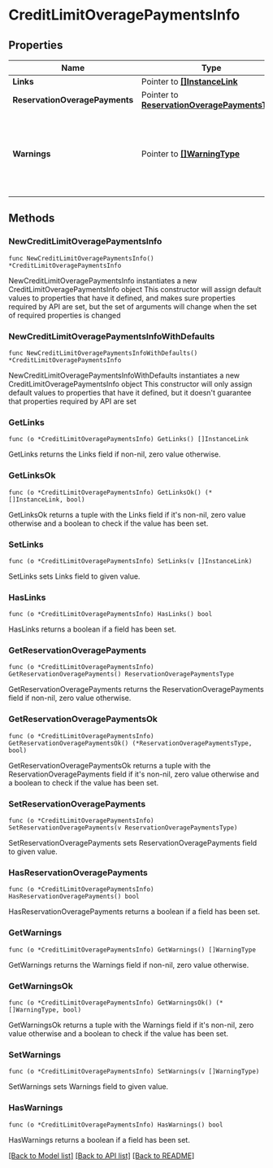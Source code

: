 # CreditLimitOveragePaymentsInfo

## Properties

Name | Type | Description | Notes
------------ | ------------- | ------------- | -------------
**Links** | Pointer to [**[]InstanceLink**](InstanceLink.md) |  | [optional] 
**ReservationOveragePayments** | Pointer to [**ReservationOveragePaymentsType**](ReservationOveragePaymentsType.md) |  | [optional] 
**Warnings** | Pointer to [**[]WarningType**](WarningType.md) | Used in conjunction with the Success element to define a business error. | [optional] 

## Methods

### NewCreditLimitOveragePaymentsInfo

`func NewCreditLimitOveragePaymentsInfo() *CreditLimitOveragePaymentsInfo`

NewCreditLimitOveragePaymentsInfo instantiates a new CreditLimitOveragePaymentsInfo object
This constructor will assign default values to properties that have it defined,
and makes sure properties required by API are set, but the set of arguments
will change when the set of required properties is changed

### NewCreditLimitOveragePaymentsInfoWithDefaults

`func NewCreditLimitOveragePaymentsInfoWithDefaults() *CreditLimitOveragePaymentsInfo`

NewCreditLimitOveragePaymentsInfoWithDefaults instantiates a new CreditLimitOveragePaymentsInfo object
This constructor will only assign default values to properties that have it defined,
but it doesn't guarantee that properties required by API are set

### GetLinks

`func (o *CreditLimitOveragePaymentsInfo) GetLinks() []InstanceLink`

GetLinks returns the Links field if non-nil, zero value otherwise.

### GetLinksOk

`func (o *CreditLimitOveragePaymentsInfo) GetLinksOk() (*[]InstanceLink, bool)`

GetLinksOk returns a tuple with the Links field if it's non-nil, zero value otherwise
and a boolean to check if the value has been set.

### SetLinks

`func (o *CreditLimitOveragePaymentsInfo) SetLinks(v []InstanceLink)`

SetLinks sets Links field to given value.

### HasLinks

`func (o *CreditLimitOveragePaymentsInfo) HasLinks() bool`

HasLinks returns a boolean if a field has been set.

### GetReservationOveragePayments

`func (o *CreditLimitOveragePaymentsInfo) GetReservationOveragePayments() ReservationOveragePaymentsType`

GetReservationOveragePayments returns the ReservationOveragePayments field if non-nil, zero value otherwise.

### GetReservationOveragePaymentsOk

`func (o *CreditLimitOveragePaymentsInfo) GetReservationOveragePaymentsOk() (*ReservationOveragePaymentsType, bool)`

GetReservationOveragePaymentsOk returns a tuple with the ReservationOveragePayments field if it's non-nil, zero value otherwise
and a boolean to check if the value has been set.

### SetReservationOveragePayments

`func (o *CreditLimitOveragePaymentsInfo) SetReservationOveragePayments(v ReservationOveragePaymentsType)`

SetReservationOveragePayments sets ReservationOveragePayments field to given value.

### HasReservationOveragePayments

`func (o *CreditLimitOveragePaymentsInfo) HasReservationOveragePayments() bool`

HasReservationOveragePayments returns a boolean if a field has been set.

### GetWarnings

`func (o *CreditLimitOveragePaymentsInfo) GetWarnings() []WarningType`

GetWarnings returns the Warnings field if non-nil, zero value otherwise.

### GetWarningsOk

`func (o *CreditLimitOveragePaymentsInfo) GetWarningsOk() (*[]WarningType, bool)`

GetWarningsOk returns a tuple with the Warnings field if it's non-nil, zero value otherwise
and a boolean to check if the value has been set.

### SetWarnings

`func (o *CreditLimitOveragePaymentsInfo) SetWarnings(v []WarningType)`

SetWarnings sets Warnings field to given value.

### HasWarnings

`func (o *CreditLimitOveragePaymentsInfo) HasWarnings() bool`

HasWarnings returns a boolean if a field has been set.


[[Back to Model list]](../README.md#documentation-for-models) [[Back to API list]](../README.md#documentation-for-api-endpoints) [[Back to README]](../README.md)


